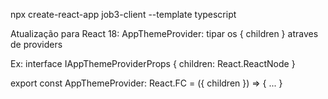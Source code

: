 npx create-react-app job3-client --template typescript

Atualização para React 18:
AppThemeProvider: tipar os { children } atraves de providers

Ex: interface IAppThemeProviderProps {
    children: React.ReactNode
}

export const AppThemeProvider: React.FC<IAppThemeProviderProps> = ({ children }) => {
    ...
}
